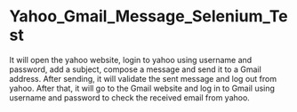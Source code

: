 # Yahoo_Gmail_Message_Selenium_Test
It will open the yahoo website, login to yahoo using username and password, add a subject, compose a message and send it to a Gmail address.  After sending, it will validate the sent message and log out from yahoo.  After that, it will go to the Gmail website and log in to Gmail using username and password to check the received email from yahoo.
